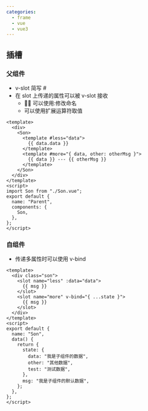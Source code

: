 ```yaml
---
categories:
  - frame
  - vue
  - vue3
---
```


## 插槽

### 父组件

- v-slot 简写 #
- 在 slot 上传递的属性可以被 v-slot 接收
  -  可以使用:修改命名
  - 可以使用扩展运算符取值

```vue
<template>
  <div>
    <Son>
      <template #less="data">
        {{ data.data }}
      </template>
      <template #more="{ data, other: otherMsg }">
        {{ data }} --- {{ otherMsg }}
      </template>
    </Son>
  </div>
</template>
<script>
import Son from "./Son.vue";
export default {
  name: "Parent",
  components: {
    Son,
  },
};
</script>
```

### 自组件

- 传递多属性时可以使用 v-bind

```vue
<template>
  <div class="son">
    <slot name="less" :data="data">
      {{ msg }}
    </slot>
    <slot name="more" v-bind="{ ...state }">
      {{ msg }}
    </slot>
  </div>
</template>
<script>
export default {
  name: "Son",
  data() {
    return {
      state: {
        data: "我是子组件的数据",
        other: "其他数据",
        test: "测试数据",
      },
      msg: "我是子组件的默认数据",
    };
  },
};
</script>
```
